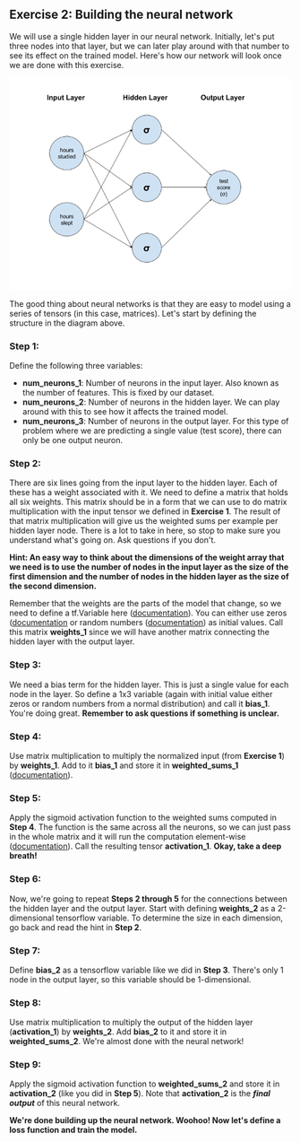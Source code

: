 ## Exercise 2: Building the neural network

We will use a single hidden layer in our neural network. Initially, let's put three nodes into that layer, but we can later play around with that number to see its effect on the trained model. Here's how our network will look once we are done with this exercise.

![Simple neural network](simple-neural-net.png)

The good thing about neural networks is that they are easy to model using a series of tensors (in this case, matrices). Let's start by defining the structure in the diagram above.

### Step 1:
Define the following three variables:
* **num_neurons_1**: Number of neurons in the input layer. Also known as the number of features. This is fixed by our dataset.
* **num_neurons_2**: Number of neurons in the hidden layer. We can play around with this to see how it affects the trained model.
* **num_neurons_3**: Number of neurons in the output layer. For this type of problem where we are predicting a single value (test score), there can only be one output neuron.

### Step 2:
There are six lines going from the input layer to the hidden layer. Each of these has a weight associated with it. We need to define a matrix that holds all six weights. This matrix should be in a form that we can use to do matrix multiplication with the input tensor we defined in **Exercise 1**. The result of that matrix multiplication will give us the weighted sums per example per hidden layer node. There is a lot to take in here, so stop to make sure you understand what's going on. Ask questions if you don't.

**Hint: An easy way to think about the dimensions of the weight array that we need is to use the number of nodes in the input layer as the size of the first dimension and the number of nodes in the hidden layer as the size of the second dimension.**

Remember that the weights are the parts of the model that change, so we need to define a tf.Variable here ([documentation](https://www.tensorflow.org/api_docs/python/tf/Variable)). You can either use zeros ([documentation](https://www.tensorflow.org/api_docs/python/tf/zeros) or random numbers ([documentation](https://www.tensorflow.org/api_docs/python/tf/random_normal)) as initial values. Call this matrix **weights_1** since we will have another matrix connecting the hidden layer with the output layer.

### Step 3:
We need a bias term for the hidden layer. This is just a single value for each node in the layer. So define a 1x3 variable (again with initial value either zeros or random numbers from a normal distribution) and call it **bias_1**. You're doing great. **Remember to ask questions if something is unclear.**

### Step 4:
Use matrix multiplication to multiply the normalized input (from **Exercise 1**) by **weights_1**. Add to it **bias_1** and store it in **weighted_sums_1** ([documentation](https://www.tensorflow.org/api_docs/python/tf/matmul)).

### Step 5:
Apply the sigmoid activation function to the weighted sums computed in **Step 4**. The function is the same across all the neurons, so we can just pass in the whole matrix and it will run the computation element-wise ([documentation](https://www.tensorflow.org/api_docs/python/tf/sigmoid)). Call the resulting tensor **activation_1**. **Okay, take a deep breath!**

### Step 6:
Now, we're going to repeat **Steps 2 through 5** for the connections between the hidden layer and the output layer. Start with defining **weights_2** as a 2-dimensional tensorflow variable. To determine the size in each dimension, go back and read the hint in **Step 2**.

### Step 7:
Define **bias_2** as a tensorflow variable like we did in **Step 3**. There's only 1 node in the output layer, so this variable should be 1-dimensional.

### Step 8:
Use matrix multiplication to multiply the output of the hidden layer (**activation_1**) by **weights_2**. Add **bias_2** to it and store it in **weighted_sums_2**. We're almost done with the neural network!

### Step 9:
Apply the sigmoid activation function to **weighted_sums_2** and store it in **activation_2** (like you did in **Step 5**). Note that **activation_2** is the **_final output_** of this neural network.

**We're done building up the neural network. Woohoo! Now let's define a loss function and train the model.**